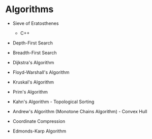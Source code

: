 # Algorithms

- Sieve of Eratosthenes
  - C++

- Depth-First Search

- Breadth-First Search

- Dijkstra's Algorithm

- Floyd-Warshall's Algorithm

- Kruskal's Algorithm

- Prim's Algorithm

- Kahn's Algorithm - Topological Sorting

- Andrew's Algorithm (Monotone Chains Algorithm) - Convex Hull

- Coordinate Compression

- Edmonds-Karp Algorithm
